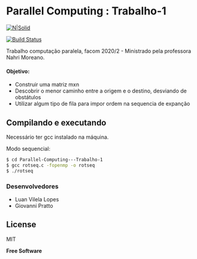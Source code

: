 # Parallel Computing : Trabalho-1

[![N|Solid](https://www.facom.ufms.br/wp-content/uploads/2017/09/grafo_facom.png)](https://www.facom.ufms.br/)

[![Build Status](https://travis-ci.org/joemccann/dillinger.svg?branch=master)]()

Trabalho computação paralela, facom 2020/2 - Ministrado pela professora Nahri Moreano.
#### Objetivo:

  - Construir uma matriz mxn
  - Descobrir o menor caminho entre a origem e o destino, desviando de obstátulos
  - Utilizar algum tipo de fila para impor ordem na sequencia de expanção

## Compilando e executando
Necessário ter gcc instalado na máquina.

Modo sequencial:
```sh
$ cd Parallel-Computing---Trabalho-1
$ gcc rotseq.c -fopenmp -o rotseq
$ ./rotseq
```

### Desenvolvedores

 - Luan Vilela Lopes
 - Giovanni Pratto

License
----

MIT


**Free Software**
